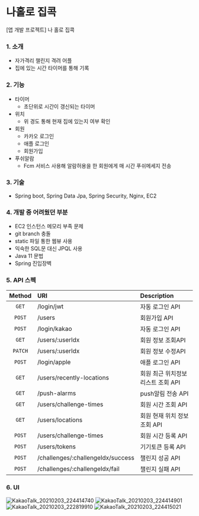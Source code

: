 # 나홀로 집콕 

[앱 개발 프로젝트] 나 홀로 집콕

### 1. 소개

- 자가격리 챌린지 격려 어플
- 집에 있는 시간 타이머를 통해 기록

### 2. 기능

- 타이머
  - 초단위로 시간이 갱신되는 타이머 
- 위치
  - 위 경도 통해 현재 집에 있는지 여부 확인
- 회원
  - 카카오 로그인
  - 애플 로그인
  - 회원가입
- 푸쉬알람
  - Fcm 서비스 사용해 알람허용을 한 회원에게 매 시간 푸쉬메세지 전송

### 3. 기술

- Spring boot, Spring Data Jpa, Spring Security, Nginx, EC2

### 4. 개발 중 어려웠던 부분

- EC2 인스턴스 메모리 부족 문제
- git branch 충돌
- static 파일 통한 웹뷰 사용
- 익숙한 SQL문 대신 JPQL 사용
- Java 11 문법 
- Spring 진입장벽

### 5. API 스펙

| Method | URI | Description |
|:---:|:---|:---|
| `GET` | /login/jwt | 자동 로그인 API |
| `POST` | /users | 회원가입 API |
| `POST` | /login/kakao | 자동 로그인 API |
| `GET` | /users/:userIdx | 회원 정보 조회API |
| `PATCH` | /users/:userIdx | 회원 정보 수정API |
| `POST` | /login/apple | 애플 로그인 API |
| `GET` | /users/recently-locations | 회원 최근 위치정보 리스트 조회 API |
| `GET` | /push-alarms | push알림 전송 API |
| `GET` | /users/challenge-times | 회원 시간 조회 API |
| `GET` | /users/locations | 회원 현재 위치 정보조회 API |
| `POST` | /users/challenge-times | 회원 시간 등록 API |
| `POST` | /users/tokens | 기기토큰 등록 API |
| `POST` | /challenges/:challengeIdx/success | 챌린지 성공 API |
| `POST` | /challenges/:challengeIdx/fail | 챌린지 실패 API |

### 6. UI
![KakaoTalk_20210203_224414740](https://user-images.githubusercontent.com/59005171/109386998-e1057b00-7941-11eb-9bda-a8e52b54fb2c.jpg)
![KakaoTalk_20210203_224414901](https://user-images.githubusercontent.com/59005171/109386957-a996ce80-7941-11eb-8328-dd7adae5c95f.jpg)
![KakaoTalk_20210203_222819910](https://user-images.githubusercontent.com/59005171/109386996-dfd44e00-7941-11eb-8977-c1f0ae06c920.jpg)
![KakaoTalk_20210203_224415021](https://user-images.githubusercontent.com/59005171/109386992-dba83080-7941-11eb-90e8-e7a6f79d815e.jpg)


